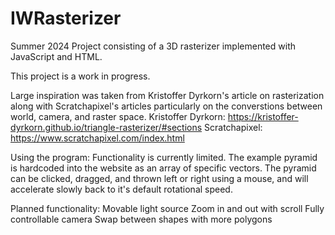 # IWRasterizer
Summer 2024 Project consisting of a 3D rasterizer implemented with JavaScript and HTML.

This project is a work in progress.

Large inspiration was taken from Kristoffer Dyrkorn's article on rasterization along with Scratchapixel's articles particularly on the converstions between world, camera, and raster space.
Kristoffer Dyrkorn: https://kristoffer-dyrkorn.github.io/triangle-rasterizer/#sections
Scratchapixel: https://www.scratchapixel.com/index.html

Using the program:
Functionality is currently limited. The example pyramid is hardcoded into the website as an array of specific vectors.
The pyramid can be clicked, dragged, and thrown left or right using a mouse, and will accelerate slowly back to it's default rotational speed.

Planned functionality:
Movable light source
Zoom in and out with scroll
Fully controllable camera
Swap between shapes with more polygons
